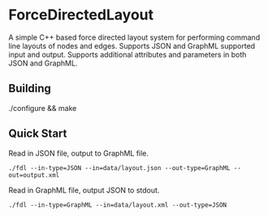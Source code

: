 ForceDirectedLayout
===================

A simple C++ based force directed layout system for performing command line layouts of nodes and edges.  Supports JSON and GraphML supported input and output.  Supports additional attributes and parameters in both JSON and GraphML.

## Building

./configure && make

## Quick Start

Read in JSON file, output to GraphML file.

`./fdl --in-type=JSON --in=data/layout.json --out-type=GraphML --out=output.xml`

Read in GraphML file, output JSON to stdout.

`./fdl --in-type=GraphML --in=data/layout.xml --out-type=JSON`
